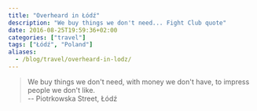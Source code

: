 ```yaml
---
title: "Overheard in Łódź"
description: "We buy things we don't need... Fight Club quote"
date: 2016-08-25T19:59:36+02:00
categories: ["travel"]
tags: ["Łódź", "Poland"]
aliases:
  - /blog/travel/overheard-in-lodz/
---
```


> We buy things we don't need, with money we don't have, to impress people we don't like.
> <br/>-- Piotrkowska Street, Łódź

